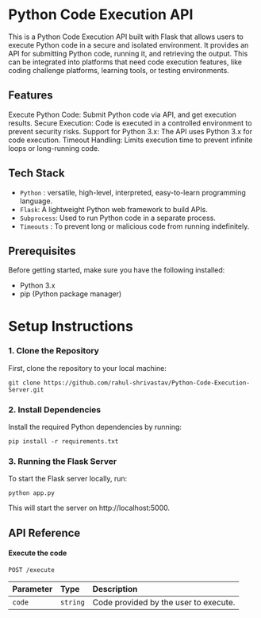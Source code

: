 # Python Code Execution API
This is a Python Code Execution API built with Flask that allows users to execute Python code in a secure and isolated environment. It provides an API for submitting Python code, running it, and retrieving the output. This can be integrated into platforms that need code execution features, like coding challenge platforms, learning tools, or testing environments.

## Features
Execute Python Code: Submit Python code via API, and get execution results.
Secure Execution: Code is executed in a controlled environment to prevent security risks.
Support for Python 3.x: The API uses Python 3.x for code execution.
Timeout Handling: Limits execution time to prevent infinite loops or long-running code.

## Tech Stack
- ` Python ` : versatile, high-level, interpreted, easy-to-learn programming language.
- ` Flask `: A lightweight Python web framework to build APIs.
- ` Subprocess `: Used to run Python code in a separate process.
- ` Timeouts ` : To prevent long or malicious code from running indefinitely.


## Prerequisites
Before getting started, make sure you have the following installed:

- Python 3.x  
- pip (Python package manager)
# Setup Instructions

### 1. Clone the Repository
First, clone the repository to your local machine:

`git clone https://github.com/rahul-shrivastav/Python-Code-Execution-Server.git`



### 2. Install Dependencies
Install the required Python dependencies by running:

`pip install -r requirements.txt`

### 3. Running the Flask Server
To start the Flask server locally, run:

`python app.py`

This will start the server on http://localhost:5000.

## API Reference

#### Execute the code

```http
POST /execute
```

| Parameter | Type     | Description                |
| :-------- | :------- | :------------------------- |
| `code` | `string` | Code provided by the user to execute.  |

